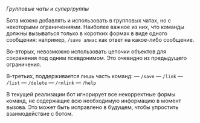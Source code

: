 *Групповые чаты и супергруппы*

Бота можно добавлять и использовать в групповых чатах, но с некоторыми ограничениями. Наиболее важное из них, что команды должны вызываться только в коротких формах в виде одного сообщения: например, `/save алиас` как ответ на какое-либо сообщение.

Во-вторых, невозможно использовать цепочки объектов для сохранения под одним псевдонимом. Это очевидно из предыдущего ограничения.

В-третьих, поддерживается лишь часть команд:
— `/save`
— `/link`
— `/list`
— `/delete`
— `/rmlink`
— `/help`

В текущей реализации бот игнорирует все некорректные формы команд, не содержащие всю необходимую информацию в момент вызова. Это может быть исправлено в будущем, чтобы упростить взаимодействие с ботом.